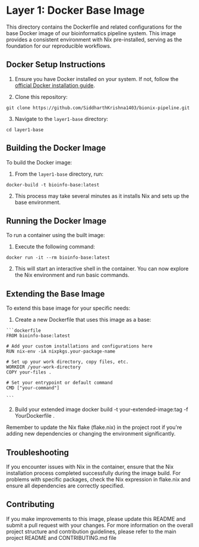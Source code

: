 # Layer 1: Docker Base Image

This directory contains the Dockerfile and related configurations for the base Docker image of our bioinformatics pipeline system. This image provides a consistent environment with Nix pre-installed, serving as the foundation for our reproducible workflows.


## Docker Setup Instructions

  1. Ensure you have Docker installed on your system. If not, follow the [official Docker installation guide](https://docs.docker.com/get-docker/).

  2. Clone this repository:

	git clone https://github.com/SiddharthKrishna1403/bionix-pipeline.git

  3. Navigate to the `layer1-base` directory:

	cd layer1-base


## Building the Docker Image

To build the Docker image:

  1. From the `layer1-base` directory, run:

	docker-build -t bioinfo-base:latest


  2. This process may take several minutes as it installs Nix and sets up the base environment.


## Running the Docker Image

To run a container using the built image:

  1. Execute the following command:
	
	docker run -it --rm bioinfo-base:latest

  
2. This will start an interactive shell in the container. You can now explore the Nix environment and run basic commands.


## Extending the Base Image

To extend this base image for your specific needs:

  1. Create a new Dockerfile that uses this image as a base:
	
	```dockerfile
	FROM bioinfo-base:latest

	# Add your custom installations and configurations here
	RUN nix-env -iA nixpkgs.your-package-name

	# Set up your work directory, copy files, etc.
	WORKDIR /your-work-directory
	COPY your-files .

	# Set your entrypoint or default command
	CMD ["your-command"]

	```

  2. Build your extended image
	docker build -t your-extended-image:tag -f YourDockerfile .

Remember to update the Nix flake (flake.nix) in the project root if you're adding new dependencies or changing the environment significantly.

## Troubleshooting

If you encounter issues with Nix in the container, ensure that the Nix installation process completed successfully during the image build.
For problems with specific packages, check the Nix expression in flake.nix and ensure all dependencies are correctly specified.

## Contributing
 
If you make improvements to this image, please update this README and submit a pull request with your changes.
For more information on the overall project structure and contribution guidelines, please refer to the main project README and CONTRIBUTING.md file
	
